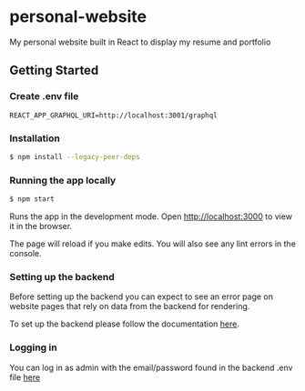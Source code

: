 # personal-website

My personal website built in React to display my resume and portfolio

## Getting Started

### Create .env file

```
REACT_APP_GRAPHQL_URI=http://localhost:3001/graphql
```

### Installation

```bash
$ npm install --legacy-peer-deps
```

### Running the app locally

```bash
$ npm start
```

Runs the app in the development mode.
Open [http://localhost:3000](http://localhost:3000) to view it in the browser.

The page will reload if you make edits.
You will also see any lint errors in the console.

### Setting up the backend

Before setting up the backend you can expect to see an error page on website pages that rely on data from the backend for rendering.

To set up the backend please follow the documentation [here](https://github.com/OTTTO/personal-website-backend).

### Logging in

You can log in as admin with the email/password found in the backend .env file [here](https://github.com/OTTTO/personal-website-backend)
